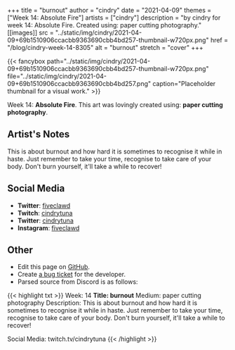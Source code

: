 +++
title =       "burnout"
author =      "cindry"
date =        "2021-04-09"
themes =      ["Week 14: Absolute Fire"]
artists =     ["cindry"]
description = "by cindry for week 14: Absolute Fire. Created using: paper cutting photography."
[[images]]
              src = "../static/img/cindry/2021-04-09+69b1510906ccacbb9363690cbb4bd257-thumbnail-w720px.png"
              href = "/blog/cindry-week-14-8305"
              alt = "burnout"
              stretch = "cover"
+++


{{< fancybox path="../static/img/cindry/2021-04-09+69b1510906ccacbb9363690cbb4bd257-thumbnail-w720px.png" file="../static/img/cindry/2021-04-09+69b1510906ccacbb9363690cbb4bd257.png" caption="Placeholder thumbnail for a visual work." >}}


Week 14: **Absolute Fire**. This art was lovingly created using: **paper cutting photography**.

## Artist's Notes

This is about burnout and how hard it is sometimes to recognise it while in haste. Just remember to take your time, recognise to take care of your body. Don't burn yourself, it'll take a while to recover!

## Social Media

- **Twitter**: <a href='https://twitter.com/fiveclawd' target='_blank'>fiveclawd</a>
- **Twitch**: <a href='https://twitch.tv/cindrytuna' target='_blank'>cindrytuna</a>
- **Twitter**: <a href='https://twitter.com/cindrytuna' target='_blank'>cindrytuna</a>
- **Instagram**: <a href='https://instagram.com/fiveclawd' target='_blank'>fiveclawd</a>

## Other

- Edit this page on [GitHub](https://github.com/teaminkling/web-refresh/edit/main/content/blog/cindry-week-14-8305.md).
- Create [a bug ticket](https://github.com/teaminkling/web-refresh/issues/new?assignees=&labels=bug&template=problem-report.md&title=) for the developer.
- Parsed source from Discord is as follows:

{{< highlight txt >}}
Week: 14
**Title: burnout**
Medium: paper cutting photography
Description: This is about burnout and how hard it is sometimes to recognise it while in haste. Just remember to take your time, recognise to take care of your body. Don't burn yourself, it'll take a while to recover!

Social Media: twitch.tv/cindrytuna
{{< /highlight >}}